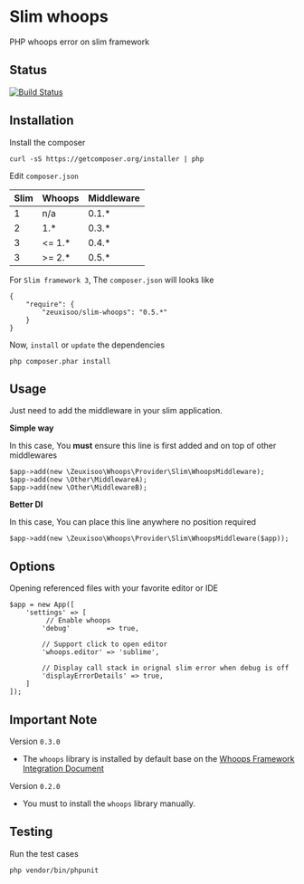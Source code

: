 # Slim whoops

PHP whoops error on slim framework

## Status

[![Build Status](https://travis-ci.org/zeuxisoo/php-slim-whoops.png?branch=master)](https://travis-ci.org/zeuxisoo/php-slim-whoops)

## Installation

Install the composer

    curl -sS https://getcomposer.org/installer | php

Edit `composer.json`

| Slim | Whoops    | Middleware |
| ---- | --------- | ---------- |
|   1  |  n/a      | 0.1.*      |
|   2  |  1.*      | 0.3.*      |
|   3  |  <= 1.*   | 0.4.*      |
|   3  |  >= 2.*   | 0.5.*      |

For `Slim framework 3`, The `composer.json` will looks like

	{
		"require": {
	        "zeuxisoo/slim-whoops": "0.5.*"
		}
	}

Now, `install` or `update` the dependencies

	php composer.phar install

## Usage

Just need to add the middleware in your slim application.

**Simple way**

In this case, You **must** ensure this line is first added and on top of other middlewares

	$app->add(new \Zeuxisoo\Whoops\Provider\Slim\WhoopsMiddleware);
	$app->add(new \Other\MiddlewareA);
	$app->add(new \Other\MiddlewareB);
	
**Better DI**

In this case, You can place this line anywhere no position required

	$app->add(new \Zeuxisoo\Whoops\Provider\Slim\WhoopsMiddleware($app));

## Options

Opening referenced files with your favorite editor or IDE

	$app = new App([
	    'settings' => [
	    	 // Enable whoops
	        'debug'         => true,
	        
	        // Support click to open editor
	        'whoops.editor' => 'sublime',
	        
	        // Display call stack in orignal slim error when debug is off 
	        'displayErrorDetails' => true,
	    ]
	]);

## Important Note

Version `0.3.0`

- The `whoops` library is installed by default base on the [Whoops Framework Integration Document][1]

Version `0.2.0`

- You must to install the `whoops` library manually.

## Testing

Run the test cases

	php vendor/bin/phpunit
	
	


[1]: https://github.com/filp/whoops/blob/master/docs/Framework%20Integration.md#contributing-an-integration-with-a-framework	"Whoops Framework Integration Document"
